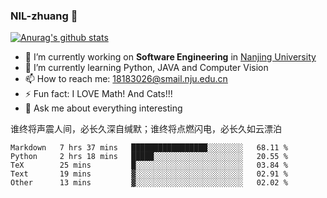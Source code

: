 ### NIL-zhuang 👋

<!--
**NIL-zhuang/NIL-zhuang** is a ✨ _special_ ✨ repository because its `README.md` (this file) appears on your GitHub profile.

Here are some ideas to get you started:

- 🔭 I’m currently working on ...
- 🌱 I’m currently learning ...
- 👯 I’m looking to collaborate on ...
- 🤔 I’m looking for help with ...
- 💬 Ask me about ...
- 📫 How to reach me: ...
- 😄 Pronouns: ...
- ⚡ Fun fact: ...
-->

[![Anurag's github stats](https://github-readme-stats.vercel.app/api?username=NIL-zhuang)](https://github.com/anuraghazra/github-readme-stats)

- 🔭 I’m currently working on **Software Engineering** in [Nanjing University](https://www.nju.edu.cn/)
- 🌱 I’m currently learning Python, JAVA and Computer Vision
- 📫 How to reach me: 18183026@smail.nju.edu.cn
- ⚡ Fun fact: I LOVE Math! And Cats!!!
- 💬 Ask me about everything interesting

谁终将声震人间，必长久深自缄默；谁终将点燃闪电，必长久如云漂泊

<!--START_SECTION:waka-->
```text
Markdown   7 hrs 37 mins   █████████████████░░░░░░░░   68.11 % 
Python     2 hrs 18 mins   █████░░░░░░░░░░░░░░░░░░░░   20.55 % 
TeX        25 mins         █░░░░░░░░░░░░░░░░░░░░░░░░   03.84 % 
Text       19 mins         ▓░░░░░░░░░░░░░░░░░░░░░░░░   02.91 % 
Other      13 mins         ▓░░░░░░░░░░░░░░░░░░░░░░░░   02.02 % 
```
<!--END_SECTION:waka-->
